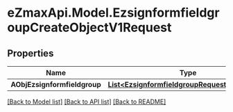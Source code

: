 
# eZmaxApi.Model.EzsignformfieldgroupCreateObjectV1Request

## Properties

Name | Type | Description | Notes
------------ | ------------- | ------------- | -------------
**AObjEzsignformfieldgroup** | [**List&lt;EzsignformfieldgroupRequestCompound&gt;**](EzsignformfieldgroupRequestCompound.md) |  | 

[[Back to Model list]](../README.md#documentation-for-models)
[[Back to API list]](../README.md#documentation-for-api-endpoints)
[[Back to README]](../README.md)

